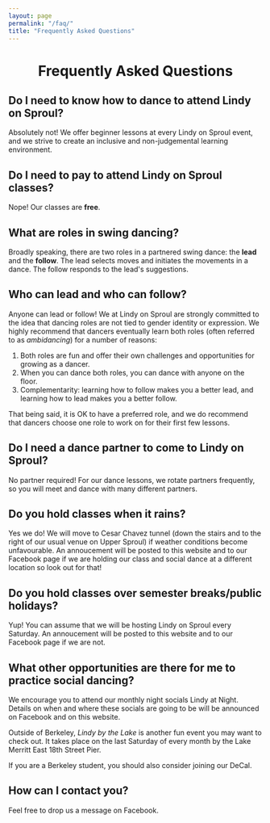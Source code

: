 ```yaml
---
layout: page
permalink: "/faq/"
title: "Frequently Asked Questions"
---
```


# <center> Frequently Asked Questions <center>


## Do I need to know how to dance to attend Lindy on Sproul?

Absolutely not! We offer beginner lessons at every Lindy on Sproul event, and we strive to create an inclusive and non-judgemental learning environment.

## Do I need to pay to attend Lindy on Sproul classes?

Nope! Our classes are **free**.

## What are roles in swing dancing?

Broadly speaking, there are two roles in a partnered swing dance: the **lead** and the **follow**. The lead selects moves and initiates the movements in a dance. The follow responds to the lead's suggestions.  

## Who can lead and who can follow?

Anyone can lead or follow!  We at Lindy on Sproul are strongly committed to the idea that dancing roles are not tied to gender identity or expression.  We highly recommend that dancers eventually learn both roles (often referred to as *ambidancing*) for a number of reasons:

<ol>
    <li> Both roles are fun and offer their own challenges and opportunities for growing as a dancer. </li>
    <li> When you can dance both roles, you can dance with anyone on the floor. </li>
    <li> Complementarity: learning how to follow makes you a better lead, and learning how to lead makes you a better follow. </li>
</ol>

That being said, it is OK to have a preferred role, and we do recommend that dancers choose one role to work on for their first few lessons.

## Do I need a dance partner to come to Lindy on Sproul?

No partner required! For our dance lessons, we rotate partners frequently, so you will meet and dance with many different partners.

## Do you hold classes when it rains?

Yes we do! We will move to Cesar Chavez tunnel (down the stairs and to the right of our usual venue on Upper Sproul) if weather conditions become unfavourable. An annoucement will be posted to this website and to our Facebook page if we are holding our class and social dance at a different location so look out for that!

## Do you hold classes over semester breaks/public holidays?

Yup! You can assume that we will be hosting Lindy on Sproul every Saturday. An annoucement will be posted to this website and to our Facebook page if we are not.

## What other opportunities are there for me to practice social dancing?

We encourage you to attend our monthly night socials Lindy at Night. Details on when and where these socials are going to be will be announced on Facebook and on this website.   

Outside of Berkeley, *Lindy by the Lake* is another fun event you may want to check out. It takes place on the last Saturday of every month by the Lake Merritt East 18th Street Pier.

If you are a Berkeley student, you should also consider joining our DeCal.

## How can I contact you?

Feel free to drop us a message on Facebook.
